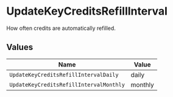 # UpdateKeyCreditsRefillInterval

How often credits are automatically refilled.


## Values

| Name                                    | Value                                   |
| --------------------------------------- | --------------------------------------- |
| `UpdateKeyCreditsRefillIntervalDaily`   | daily                                   |
| `UpdateKeyCreditsRefillIntervalMonthly` | monthly                                 |